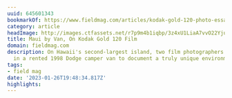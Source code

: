 ```yaml
---
uuid: 645601343
bookmarkOf: https://www.fieldmag.com/articles/kodak-gold-120-photo-essay-maui-hawaii
category: article
headImage: http://images.ctfassets.net/r7p9m4b1iqbp/3z4xU1LiaA7vvO22YjuGIy/ace612a50e60aad1de4ea0be3194c9ce/schultz-flogerg-maui-van.jpg?w=1000
title: Maui by Van, On Kodak Gold 120 Film
domain: fieldmag.com
description: On Hawaii's second-largest island, two film photographers hit the road
  in a rented 1998 Dodge camper van to document a truly unique environment
tags:
- field mag
date: '2023-01-26T19:48:34.817Z'
highlights: 
---
```



